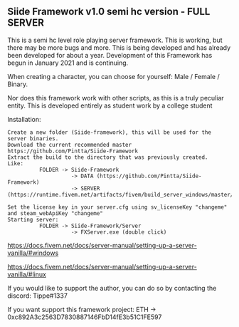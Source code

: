 ## Siide Framework v1.0 semi hc version - FULL SERVER

This is a semi hc level role playing server framework. This is working, but there may be more bugs and more. This is being developed and has already been developed for about a year. Development of this Framework has begun in January 2021 and is continuing.

When creating a character, you can choose for yourself: Male / Female / Binary.

Nor does this framework work with other scripts, as this is a truly peculiar entity. This is developed entirely as student work by a college student

Installation:

    Create a new folder (Siide-framework), this will be used for the server binaries.
    Download the current recommended master https://github.com/Pintta/Siide-Framework
    Extract the build to the directory that was previously created.
    Like:
              FOLDER -> Siide-Framework
                        -> DATA (https://github.com/Pintta/Siide-Framework)
                        -> SERVER (https://runtime.fivem.net/artifacts/fivem/build_server_windows/master/)

    Set the license key in your server.cfg using sv_licenseKey "changeme" and steam_webApiKey "changeme"
    Starting server:
              FOLDER -> Siide-Framework/Server
                        -> FXServer.exe (double click)
    

https://docs.fivem.net/docs/server-manual/setting-up-a-server-vanilla/#windows

https://docs.fivem.net/docs/server-manual/setting-up-a-server-vanilla/#linux

If you would like to support the author, you can do so by contacting the discord: Tippe#1337

If you want support this framework project: ETH -> 0xc892A3c2563D7830887146FbD14fE3b51C1FE597
